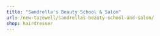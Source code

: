 ```yaml
---
title: "Sandrella's Beauty School & Salon"
url: /new-tazewell/sandrellas-beauty-school-and-salon/
shop: hairdresser
---
```

